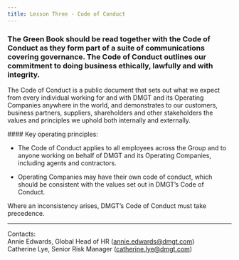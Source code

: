 ```yaml
---
title: Lesson Three - Code of Conduct
---
```


### The Green Book should be read together with the Code of Conduct as they form part of a suite of communications covering governance. The Code of Conduct outlines our commitment to doing business ethically, lawfully and with integrity.

 The Code of Conduct is a public document that sets out what we expect from every individual working for and with DMGT and its Operating Companies anywhere in the world, and demonstrates to our customers, business partners, suppliers, shareholders and other stakeholders the values and principles we uphold both internally and externally. 

#### Key operating principles: 

* The Code of Conduct applies to all employees across the Group and to anyone working on behalf of DMGT and its Operating Companies, including agents and contractors.

* Operating Companies may have their own code of conduct, which should be consistent with the values set out in DMGT’s Code of Conduct.

Where an inconsistency arises, DMGT’s Code of Conduct must take precedence.





*** 

Contacts: 
<br>
Annie Edwards, Global Head of HR (<annie.edwards@dmgt.com>)
<br>
Catherine Lye, Senior Risk Manager (<catherine.lye@dmgt.com>)
